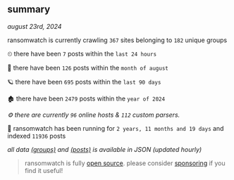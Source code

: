 
## summary
_august 23rd, 2024_

ransomwatch is currently crawling `367` sites belonging to `182` unique groups

⏲ there have been `7` posts within the `last 24 hours`

🦈 there have been `126` posts within the `month of august`

🪐 there have been `695` posts within the `last 90 days`

🏚 there have been `2479` posts within the `year of 2024`

_⚙️ there are currently `96` online hosts & `112` custom parsers._

🦕 ransomwatch has been running for `2 years, 11 months and 19 days` and indexed `11936` posts

_all data  [(groups)](http://ransomwhat.telemetry.ltd/groups) and [(posts)](http://ransomwhat.telemetry.ltd/posts) is available in JSON (updated hourly)_

> ransomwatch is fully [open source](https://github.com/joshhighet/ransomwatch#ransomwatch--). please consider [sponsoring](https://github.com/sponsors/joshhighet) if you find it useful!

